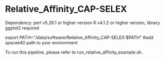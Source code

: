 # Relative_Affinity_CAP-SELEX
Dependency:
perl	v5.26.1 or higher version
R	v4.1.2 or higher version, library ggplot2 required


export PATH="/data/software/Relative_Affinity_CAP-SELEX:$PATH"  #add spacek40 path to your environment

To run this pipeline, please refer to run_relative_affinity_example.sh.

